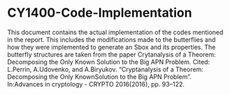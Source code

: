 # CY1400-Code-Implementation
This document contains the actual implementation of the codes mentioned in the report. This includes the modifications made to the butterflies and how they were implemented to generate an Sbox and its properties.
The butterfly structures are taken from the paper Crytanalysis of a Theorem: Decomposing the Only Known Solution to the Big APN Problem. 
Cited:
L.Perrin, A.Udovenko, and A.Biryukov. “Cryptanalysis of a Theorem: Decomposing the Only KnownSolution to the Big APN Problem”. In:Advances in cryptology - CRYPTO 2016(2016), pp. 93–122.

